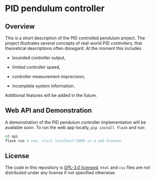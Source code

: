 # PID pendulum controller
## Overview
This is a short description of the PID controlled pendulum project. The project illustrates several concepts of real-world PID controllers, that theoretical descriptions often disregard. At the moment this includes

- bounded controller output,

- limited controller speed,

- controller measurement imprecision,

- incomplete system information.

Additional features will be added in the future.

## Web API and Demonstration
A demonstration of the PID pendulum controller implementation will be available soon. To run the web app locally, `pip install flask` and run:

```bash
cd api
flask run # now, visit localhost:5000 in a web browser
```

## License
The code in this repository is [GPL-3.0 licensed](./LICENSE.md). `html` and `css` files are not distributed under any license if not specified otherwise.
